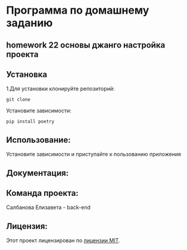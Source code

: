 # Программа по домашнему заданию

## homework 22 основы джанго настройка проекта

## Установка
1.Для установки клонируйте репозиторий:
```
git clone
```
Установите зависимости:
```
pip install poetry
```


## Использование:
Установите зависимости и приступайте к пользованию приложения


## Документация:

## Команда проекта:
Салбанова Елизавета - back-end 

## Лицензия:
Этот проект лицензирован по [лицензии MIT](LICENSE).